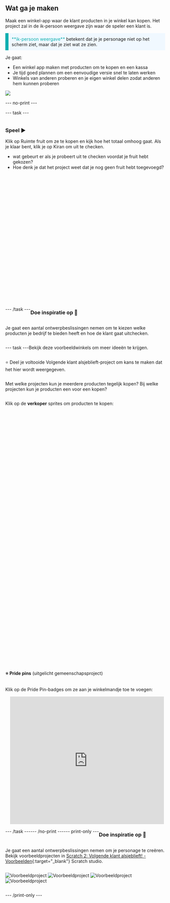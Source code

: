 ## Wat ga je maken

Maak een winkel-app waar de klant producten in je winkel kan kopen. Het project zal in de ik-persoon weergave zijn waar de speler een klant is.

<p style="border-left: solid; border-width:10px; border-color: #0faeb0; background-color: aliceblue; padding: 10px;">
<span style="color: #0faeb0">**ik-persoon weergave**</span> betekent dat je je personage niet op het scherm ziet, maar dat je ziet wat ze zien.
</p>

Je gaat:
+ Een winkel app maken met producten om te kopen en een kassa
+ Je tijd goed plannen om een eenvoudige versie snel te laten werken
+ Winkels van anderen proberen en je eigen winkel delen zodat anderen hem kunnen proberen

![](images/example-strip.png)

--- no-print ---

--- task ---

<div style="display: flex; flex-wrap: wrap">
<div style="flex-basis: 175px; flex-grow: 1">  

### Speel ▶️ 

Klik op Ruimte fruit om ze te kopen en kijk hoe het totaal omhoog gaat. Als je klaar bent, klik je op Kiran om uit te checken. 

+ wat gebeurt er als je probeert uit te checken voordat je fruit hebt gekozen? 
+ Hoe denk je dat het project weet dat je nog geen fruit hebt toegevoegd?

</div>
<div>
<div class="scratch-preview" style="margin-left: 15px;">
  <iframe allowtransparency="true" width="485" height="402" src="" frameborder="0"></iframe>
</div>
</div>

--- /task ---

### Doe inspiratie op 💭

Je gaat een aantal ontwerpbeslissingen nemen om te kiezen welke producten je bedrijf te bieden heeft en hoe de klant gaat uitchecken.

--- task ---

Bekijk deze voorbeeldwinkels om meer ideeën te krijgen.

⭐ Deel je voltooide Volgende klant alsjeblieft-project om kans te maken dat het hier wordt weergegeven.

Met welke projecten kun je meerdere producten tegelijk kopen? Bij welke projecten kun je producten een voor een kopen?

Klik op de **verkoper** sprites om producten te kopen:
<div class="scratch-preview" style="margin-left: 15px;">
  <iframe allowtransparency="true" width="485" height="402" src="" frameborder="0"></iframe>
</div>
<div class="scratch-preview" style="margin-left: 15px;">
  <iframe allowtransparency="true" width="485" height="402" src="" frameborder="0"></iframe>
</div>

**⭐ Pride pins** (uitgelicht gemeenschapsproject)

Klik op de Pride Pin-badges om ze aan je winkelmandje toe te voegen:

<div class="scratch-preview" style="margin-left: 15px;">
  <iframe allowtransparency="true" width="485" height="402" src="https://scratch.mit.edu/projects/embed/750787529/?autostart=false" frameborder="0"></iframe>
</div>

--- /task ---

--- /no-print ---

--- print-only ---

### Doe inspiratie op 💭

Je gaat een aantal ontwerpbeslissingen nemen om je personage te creëren. Bekijk voorbeeldprojecten in [Scratch 2: Volgende klant alsjeblieft! - Voorbeelden](https://scratch.mit.edu/studios/29611454/){:target="_blank"} Scratch studio.

![Voorbeeldproject](images/fruit.png) ![Voorbeeldproject](images/tshirt.png) ![Voorbeeldproject](images/icecream.png) ![Voorbeeldproject](images/vending.png)

--- /print-only ---

